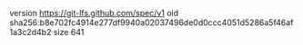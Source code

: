 version https://git-lfs.github.com/spec/v1
oid sha256:b8e702fc4914e277df9940a02037496de0d0ccc4051d5286a5f46af1a3c2d4b2
size 641
